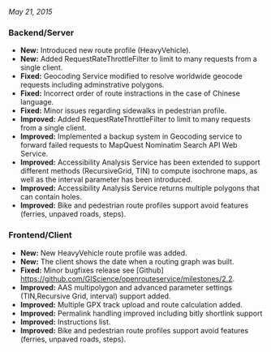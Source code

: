 *May 21, 2015*

### Backend/Server ###

- **New:** Introduced new route profile (HeavyVehicle).
- **New:** Added RequestRateThrottleFilter to limit to many requests from a single client.
- **Fixed:** Geocoding Service modified to resolve worldwide geocode requests including adminstrative polygons.
- **Fixed:** Incorrect order of route instractions in the case of Chinese language.
- **Fixed:** Minor issues regarding sidewalks in pedestrian profile.
- **Improved:** Added RequestRateThrottleFilter to limit to many requests from a single client.
- **Improved:** Implemented a backup system in Geocoding service to forward failed requests to MapQuest Nominatim Search API Web Service.
- **Improved:** Accessibility Analysis Service has been extended to support different methods (RecursiveGrid, TIN) to compute isochrone maps, as well as the interval parameter has been introduced.
- **Improved:** Accessibility Analysis Service returns multiple polygons that can contain holes.
- **Improved:** Bike and pedestrian route profiles support avoid features (ferries, unpaved roads, steps).

### Frontend/Client ###

- **New:** New HeavyVehicle route profile was added.
- **New:** The client shows the date when a routing graph was built.
- **Fixed:** Minor bugfixes release see [Github] https://github.com/GIScience/openrouteservice/milestones/2.2.
- **Improved:** AAS multipolygon and advanced parameter settings (TIN,Recursive Grid, interval) support added.
- **Improved:** Multiple GPX track upload and route calculation added.
- **Improved:** Permalink handling improved including bitly shortlink support
- **Improved:** Instructions list.
- **Improved:** Bike and pedestrian route profiles support avoid features (ferries, unpaved roads, steps).
